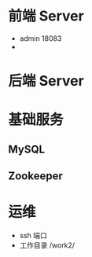 # 前端 Server

* admin 18083
* 

# 后端 Server

# 基础服务

## MySQL

## Zookeeper

# 运维

* ssh 端口
* 工作目录 /work2/

